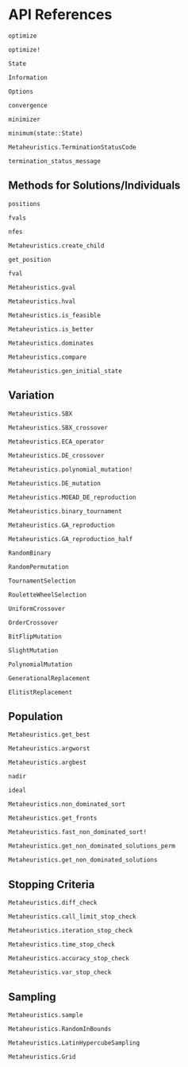 # API References


```@docs
optimize
```


```@docs
optimize!
```

```@docs
State
```

```@docs
Information
```


```@docs
Options
```


```@docs
convergence
```


```@docs
minimizer
```

```@docs
minimum(state::State)
```

```@docs
Metaheuristics.TerminationStatusCode
```


```@docs
termination_status_message
```

## Methods for Solutions/Individuals

```@docs
positions
```

```@docs
fvals
```

```@docs
nfes
```



```@docs
Metaheuristics.create_child
```

```@docs
get_position
```


```@docs
fval
```

```@docs
Metaheuristics.gval
```

```@docs
Metaheuristics.hval
```

```@docs
Metaheuristics.is_feasible
```

```@docs
Metaheuristics.is_better
```


```@docs
Metaheuristics.dominates
```


```@docs
Metaheuristics.compare
```


```@docs
Metaheuristics.gen_initial_state
```

## Variation 

```@docs
Metaheuristics.SBX
```

```@docs
Metaheuristics.SBX_crossover
```


```@docs
Metaheuristics.ECA_operator
```

```@docs
Metaheuristics.DE_crossover
```

```@docs
Metaheuristics.polynomial_mutation!
```

```@docs
Metaheuristics.DE_mutation
```

```@docs
Metaheuristics.MOEAD_DE_reproduction
```

```@docs
Metaheuristics.binary_tournament
```


```@docs
Metaheuristics.GA_reproduction
```


```@docs
Metaheuristics.GA_reproduction_half
```

```@docs
RandomBinary
```

```@docs
RandomPermutation
```

```@docs
TournamentSelection
```
```@docs
RouletteWheelSelection
```

```@docs
UniformCrossover
```
```@docs
OrderCrossover
```

```@docs
BitFlipMutation
```

```@docs
SlightMutation
```


```@docs
PolynomialMutation
```

```@docs
GenerationalReplacement
```

```@docs
ElitistReplacement
```

## Population


```@docs
Metaheuristics.get_best
```

```@docs
Metaheuristics.argworst
```

```@docs
Metaheuristics.argbest
```

```@docs
nadir
```

```@docs
ideal
```


```@docs
Metaheuristics.non_dominated_sort
```

```@docs
Metaheuristics.get_fronts
```

```@docs
Metaheuristics.fast_non_dominated_sort!
```

```@docs
Metaheuristics.get_non_dominated_solutions_perm
```


```@docs
Metaheuristics.get_non_dominated_solutions
```



## Stopping Criteria


```@docs
Metaheuristics.diff_check
```


```@docs
Metaheuristics.call_limit_stop_check
```

```@docs
Metaheuristics.iteration_stop_check
```

```@docs
Metaheuristics.time_stop_check
```

```@docs
Metaheuristics.accuracy_stop_check
```

```@docs
Metaheuristics.var_stop_check
```

## Sampling

```@docs
Metaheuristics.sample
```

```@docs
Metaheuristics.RandomInBounds
```


```@docs
Metaheuristics.LatinHypercubeSampling
```


```@docs
Metaheuristics.Grid
```

